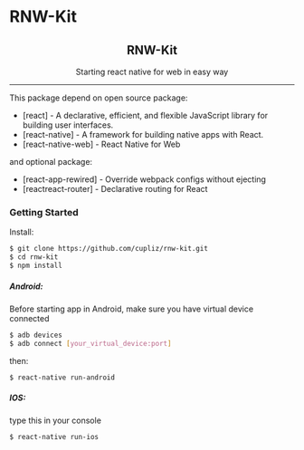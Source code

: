# RNW-Kit
<h2 align="center">
  RNW-Kit
</h2>

<p align="center">
  Starting react native for web in easy way
</p>

---

This package depend on open source package:
* [react] - A declarative, efficient, and flexible JavaScript library for building user interfaces.
* [react-native] - A framework for building native apps with React.
* [react-native-web] - React Native for Web

and optional package:
* [react-app-rewired] - Override webpack configs without ejecting
* [reactreact-router] - Declarative routing for React

### Getting Started
Install:
```sh
$ git clone https://github.com/cupliz/rnw-kit.git
$ cd rnw-kit
$ npm install
```
##### Android:
Before starting app in Android, make sure you have virtual device connected
```sh
$ adb devices
$ adb connect [your_virtual_device:port]
```
then:
```sh
$ react-native run-android
```

##### IOS:
type this in your console
```sh
$ react-native run-ios
```
